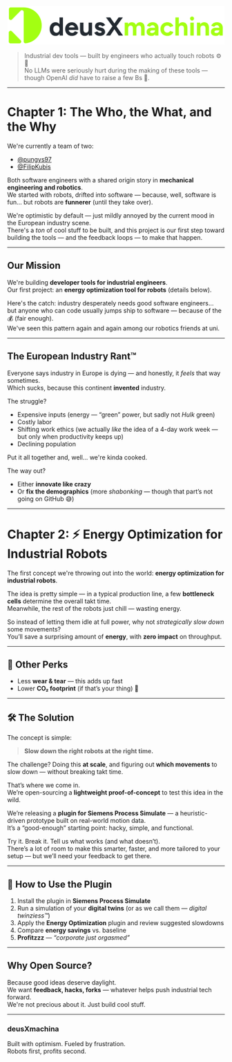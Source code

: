 ![deusXmachina Logo](static/logo.png)

> Industrial dev tools — built by engineers who actually touch robots ⚙️🤖  
> No LLMs were seriously hurt during the making of these tools — though OpenAI *did* have to raise a few Bs 💸.

---

# Chapter 1: The Who, the What, and the Why

We're currently a team of two:
- [@pungys97](https://github.com/pungys97)
- [@FilipKubis](https://github.com/FilipKubis)

Both software engineers with a shared origin story in **mechanical engineering and robotics**.  
We started with robots, drifted into software — because, well, software is fun… but robots are **funnerer** (until they take over).

We're optimistic by default — just mildly annoyed by the current mood in the European industry scene.  
There's a *ton* of cool stuff to be built, and this project is our first step toward building the tools — and the feedback loops — to make that happen.

---

## Our Mission

We're building **developer tools for industrial engineers**.  
Our first project: an **energy optimization tool for robots** (details below).

Here's the catch: industry desperately needs good software engineers…  
but anyone who can code usually jumps ship to software — because of the 💰 (fair enough).  
We've seen this pattern again and again among our robotics friends at uni.

---

## The European Industry Rant™

Everyone says industry in Europe is dying — and honestly, it *feels* that way sometimes.  
Which sucks, because this continent **invented** industry.

The struggle?  
- Expensive inputs (energy — “green” power, but sadly not *Hulk* green)  
- Costly labor  
- Shifting work ethics (we actually *like* the idea of a 4-day work week — but only when productivity keeps up)  
- Declining population  

Put it all together and, well… we're kinda cooked.

The way out?  
- Either **innovate like crazy**  
- Or **fix the demographics** (more *shabonking* — though that part’s not going on GitHub 😅)

---

# Chapter 2: ⚡ Energy Optimization for Industrial Robots

The first concept we're throwing out into the world: **energy optimization for industrial robots**.

The idea is pretty simple — in a typical production line, a few **bottleneck cells** determine the overall takt time.  
Meanwhile, the rest of the robots just chill — wasting energy.

So instead of letting them idle at full power, why not *strategically slow down* some movements?  
You’ll save a surprising amount of **energy**, with **zero impact** on throughput.

---

## 🧩 Other Perks
- Less **wear & tear** — this adds up fast  
- Lower **CO₂ footprint** (if that’s your thing) 💅  

---

## 🛠️ The Solution

The concept is simple:  
> **Slow down the right robots at the right time.**

The challenge? Doing this **at scale**, and figuring out **which movements** to slow down — without breaking takt time.

That’s where we come in.  
We’re open-sourcing a **lightweight proof-of-concept** to test this idea in the wild.

We’re releasing a **plugin for Siemens Process Simulate** — a heuristic-driven prototype built on real-world motion data.  
It’s a “good-enough” starting point: hacky, simple, and functional.

Try it. Break it. Tell us what works (and what doesn’t).  
There’s a lot of room to make this smarter, faster, and more tailored to your setup — but we’ll need your feedback to get there.

---

## 🚀 How to Use the Plugin

1. Install the plugin in **Siemens Process Simulate**  
2. Run a simulation of your **digital twins** (or as we call them — *digital twinziess™*)  
3. Apply the **Energy Optimization** plugin and review suggested slowdowns  
4. Compare **energy savings** vs. baseline  
5. **Profitzzz** — *“corporate just orgasmed”*

---

## Why Open Source?

Because good ideas deserve daylight.  
We want **feedback, hacks, forks** — whatever helps push industrial tech forward.  
We're not precious about it. Just build cool stuff.  

---

### deusXmachina  
Built with optimism. Fueled by frustration.  
Robots first, profits second.